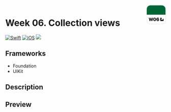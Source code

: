 <!-- Header -->
<img src="./Assets/AppIcon.png" width="60" align="right"/>
<h1>Week 06. Collection views</h1>

[![Swift](https://img.shields.io/badge/Swift-5.0-orange.svg?longCache=true&style=flat&logo=swift)](https://www.swift.org)
[![iOS](https://img.shields.io/badge/iOS-13.5+-lightgrey.svg?longCache=true&?style=flat&logo=apple)](https://developer.apple.com/ios/)
[![](https://img.shields.io/badge/Contact-@BEstelrichS-00ACEE.svg?style=flatl&logo=twitter)](https://twitter.com/BEstelrichS)


<!-- Body -->
## Frameworks
- Foundation
- UIKit


## Description


## Preview


<!-- Footer -->